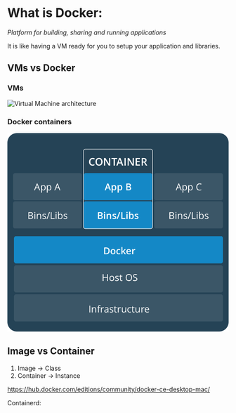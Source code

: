 # What is Docker:

*Platform for building, sharing and running applications*

It is like having a VM ready for you to setup your application and libraries.

## VMs vs Docker

### VMs
![Virtual Machine architecture](file://./imgs/arch-vms.png "Virtual Machine Architecture")

### Docker containers
![Docker Container architecture](https://github.com/c0d5x/docker-k8s-notes/blob/master/docker/imgs/arch-docker.png?raw=true)


## Image vs Container
1. Image -> Class
2. Container -> Instance

https://hub.docker.com/editions/community/docker-ce-desktop-mac/


Containerd:

